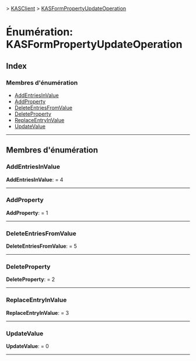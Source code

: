 [](../README.md) > [KASClient](../modules/kasclient.md) > [KASFormPropertyUpdateOperation](../enums/kasclient.kasformpropertyupdateoperation.md)

# <a name="enumeration-kasformpropertyupdateoperation"></a>Énumération: KASFormPropertyUpdateOperation

## <a name="index"></a>Index

### <a name="enumeration-members"></a>Membres d'énumération

* [AddEntriesInValue](kasclient.kasformpropertyupdateoperation.md#addentriesinvalue)
* [AddProperty](kasclient.kasformpropertyupdateoperation.md#addproperty)
* [DeleteEntriesFromValue](kasclient.kasformpropertyupdateoperation.md#deleteentriesfromvalue)
* [DeleteProperty](kasclient.kasformpropertyupdateoperation.md#deleteproperty)
* [ReplaceEntryInValue](kasclient.kasformpropertyupdateoperation.md#replaceentryinvalue)
* [UpdateValue](kasclient.kasformpropertyupdateoperation.md#updatevalue)

---

## <a name="enumeration-members"></a>Membres d'énumération

<a id="addentriesinvalue"></a>

###  <a name="addentriesinvalue"></a>AddEntriesInValue

**AddEntriesInValue**: = 4

___

<a id="addproperty"></a>

###  <a name="addproperty"></a>AddProperty

**AddProperty**: = 1

___

<a id="deleteentriesfromvalue"></a>

###  <a name="deleteentriesfromvalue"></a>DeleteEntriesFromValue

**DeleteEntriesFromValue**: = 5

___

<a id="deleteproperty"></a>

###  <a name="deleteproperty"></a>DeleteProperty

**DeleteProperty**: = 2

___

<a id="replaceentryinvalue"></a>

###  <a name="replaceentryinvalue"></a>ReplaceEntryInValue

**ReplaceEntryInValue**: = 3

___

<a id="updatevalue"></a>

###  <a name="updatevalue"></a>UpdateValue

**UpdateValue**: = 0

___

